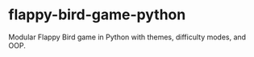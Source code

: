 # flappy-bird-game-python
Modular Flappy Bird game in Python with themes, difficulty modes, and OOP.
